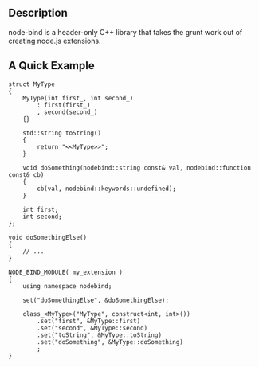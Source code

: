 Description
-----------

node-bind is a header-only C++ library that takes the grunt work out of creating node.js extensions.

A Quick Example
---------------

    struct MyType
    {
        MyType(int first_, int second_)
            : first(first_)
            , second(second_)
        {}
        
        std::string toString()
        {
            return "<<MyType>>";
        }
        
        void doSomething(nodebind::string const& val, nodebind::function const& cb)
        {
            cb(val, nodebind::keywords::undefined);
        }
        
        int first;
        int second;
    };
    
    void doSomethingElse()
    {
        // ...
    }
    
    NODE_BIND_MODULE( my_extension )
    {
        using namespace nodebind;
        
        set("doSomethingElse", &doSomethingElse);
        
        class_<MyType>("MyType", construct<int, int>())
            .set("first", &MyType::first)
            .set("second", &MyType::second)
            .set("toString", &MyType::toString)
            .set("doSomething", &MyType::doSomething)
            ;
    }

